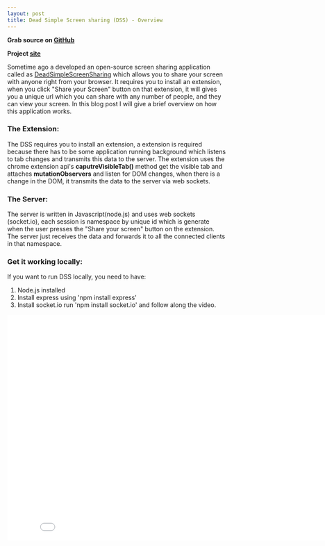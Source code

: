 ```yaml
---
layout: post
title: Dead Simple Screen sharing (DSS) - Overview
---
```

**Grab source on [GitHub](https://github.com/mlakkadshaw/DeadSimpleScreeSharing)**

**Project [site](http://deadsimplescreensharing.com)**

Sometime ago a developed an open-source screen sharing application called as [DeadSimpleScreenSharing](http://deadsimplescreensharing.com) which allows you to share your screen with anyone right from your browser. 
It requires you to install an extension, when you click "Share your Screen" button on that extension, it will gives you a unique url which you can share with any number of people, and they can view your screen.
In this blog post I will give a brief overview on how this application works.

### The Extension:
The DSS requires you to install an extension, a extension is required because there has to be some application running background which listens to tab changes and transmits this data to the server.
The extension uses the chrome extension api's **caputreVisibleTab()** method get the visible tab and attaches **mutationObservers** and listen for DOM changes, when there is a change in the DOM, it transmits the data to the server via web sockets.

### The Server:
The server is written in Javascript(node.js) and uses web sockets (socket.io), each session is namespace by unique id which is generate when the user presses the "Share your screen" button on the extension.
The server just receives the data and forwards it to all the connected clients in that namespace.

### Get it working locally:
If you want to run DSS locally, you need to have:
1. Node.js installed
2. Install express using 'npm install express'
3. Install socket.io run 'npm install socket.io'
and follow along the video.
<iframe width="840" height="520" src="//www.youtube.com/embed/-0ifc3SuZZk" frameborder="0" allowfullscreen></iframe>

